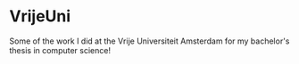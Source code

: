 # VrijeUni
Some of the work I did at the Vrije Universiteit Amsterdam for my bachelor's thesis in computer science! 
